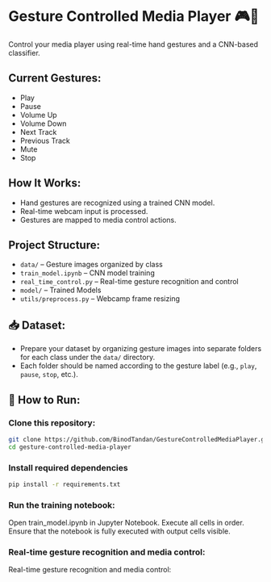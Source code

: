 # Gesture Controlled Media Player 🎮🎵

Control your media player using real-time hand gestures and a CNN-based classifier.

## Current Gestures:
- Play
- Pause
- Volume Up
- Volume Down
- Next Track
- Previous Track
- Mute
- Stop

## How It Works:
- Hand gestures are recognized using a trained CNN model.
- Real-time webcam input is processed.
- Gestures are mapped to media control actions.

## Project Structure:
- `data/` – Gesture images organized by class
- `train_model.ipynb` – CNN model training
- `real_time_control.py` – Real-time gesture recognition and control
- `model/` – Trained Models
- `utils/preprocess.py` – Webcamp frame resizing

## 📥 Dataset:
- Prepare your dataset by organizing gesture images into separate folders for each class under the `data/` directory.
- Each folder should be named according to the gesture label (e.g., `play`, `pause`, `stop`, etc.).

## 🧪 How to Run:

### Clone this repository:
```bash
git clone https://github.com/BinodTandan/GestureControlledMediaPlayer.git
cd gesture-controlled-media-player
```

### Install required dependencies
```bash
pip install -r requirements.txt
```

### Run the training notebook:
Open train_model.ipynb in Jupyter Notebook.
Execute all cells in order.
Ensure that the notebook is fully executed with output cells visible.

### Real-time gesture recognition and media control:
Real-time gesture recognition and media control:


